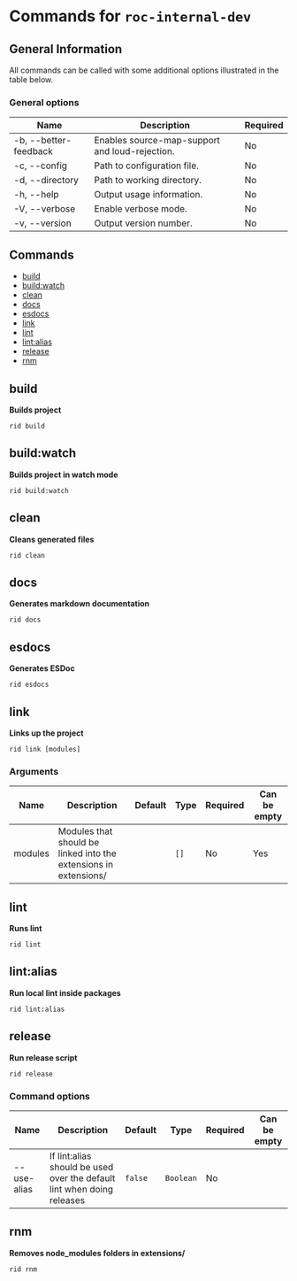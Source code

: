 # Commands for `roc-internal-dev`

## General Information
All commands can be called with some additional options illustrated in the table below.

### General options

| Name                  | Description                                    | Required |
| --------------------- | ---------------------------------------------- | -------- |
| -b, --better-feedback | Enables source-map-support and loud-rejection. | No       |
| -c, --config          | Path to configuration file.                    | No       |
| -d, --directory       | Path to working directory.                     | No       |
| -h, --help            | Output usage information.                      | No       |
| -V, --verbose         | Enable verbose mode.                           | No       |
| -v, --version         | Output version number.                         | No       |

## Commands
* [build](#build)
* [build:watch](#buildwatch)
* [clean](#clean)
* [docs](#docs)
* [esdocs](#esdocs)
* [link](#link)
* [lint](#lint)
* [lint:alias](#lintalias)
* [release](#release)
* [rnm](#rnm)

## build
__Builds project__

```
rid build
```

## build:watch
__Builds project in watch mode__

```
rid build:watch
```

## clean
__Cleans generated files__

```
rid clean
```

## docs
__Generates markdown documentation__

```
rid docs
```

## esdocs
__Generates ESDoc__

```
rid esdocs
```

## link
__Links up the project__

```
rid link [modules]
```

### Arguments

| Name    | Description                                                      | Default | Type | Required | Can be empty |
| ------- | ---------------------------------------------------------------- | ------- | ---- | -------- | ------------ |
| modules | Modules that should be linked into the extensions in extensions/ |         | `[]` | No       | Yes          |

## lint
__Runs lint__

```
rid lint
```

## lint:alias
__Run local lint inside packages__

```
rid lint:alias
```

## release
__Run release script__

```
rid release
```

### Command options

| Name        | Description                                                            | Default | Type      | Required | Can be empty |
| ----------- | ---------------------------------------------------------------------- | ------- | --------- | -------- | ------------ |
| --use-alias | If lint:alias should be used over the default lint when doing releases | `false` | `Boolean` | No       |              |

## rnm
__Removes node_modules folders in extensions/__

```
rid rnm
```


